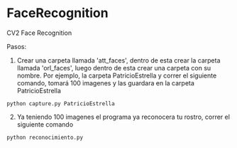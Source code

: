# FaceRecognition
CV2 Face Recognition

Pasos:

1. Crear una carpeta llamada 'att_faces', dentro de esta crear la carpeta llamada 'orl_faces', luego dentro de esta crear una carpeta con su nombre. Por ejemplo, la carpeta PatricioEstrella y correr el siguiente comando, tomará 100 imagenes y las guardara en la carpeta PatricioEstrella

```
python capture.py PatricioEstrella
```

2. Ya teniendo 100 imagenes el programa ya reconocera tu rostro, correr el siguiente comando

```
python reconocimiento.py
```
